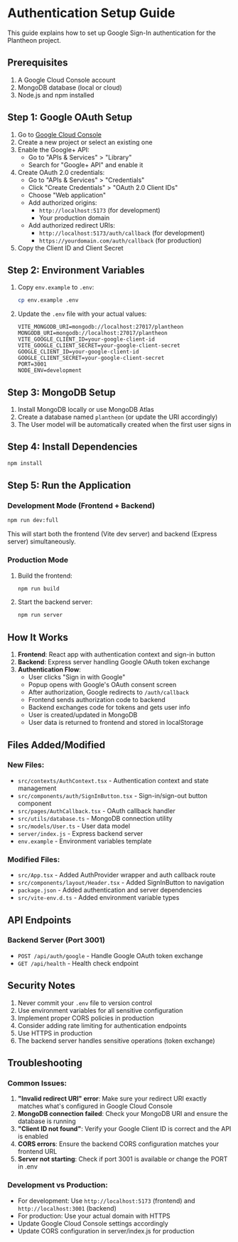 # Authentication Setup Guide

This guide explains how to set up Google Sign-In authentication for the Plantheon project.

## Prerequisites

1. A Google Cloud Console account
2. MongoDB database (local or cloud)
3. Node.js and npm installed

## Step 1: Google OAuth Setup

1. Go to [Google Cloud Console](https://console.cloud.google.com/)
2. Create a new project or select an existing one
3. Enable the Google+ API:
   - Go to "APIs & Services" > "Library"
   - Search for "Google+ API" and enable it
4. Create OAuth 2.0 credentials:
   - Go to "APIs & Services" > "Credentials"
   - Click "Create Credentials" > "OAuth 2.0 Client IDs"
   - Choose "Web application"
   - Add authorized origins:
     - `http://localhost:5173` (for development)
     - Your production domain
   - Add authorized redirect URIs:
     - `http://localhost:5173/auth/callback` (for development)
     - `https://yourdomain.com/auth/callback` (for production)
5. Copy the Client ID and Client Secret

## Step 2: Environment Variables

1. Copy `env.example` to `.env`:
   ```bash
   cp env.example .env
   ```

2. Update the `.env` file with your actual values:
   ```
   VITE_MONGODB_URI=mongodb://localhost:27017/plantheon
   MONGODB_URI=mongodb://localhost:27017/plantheon
   VITE_GOOGLE_CLIENT_ID=your-google-client-id
   VITE_GOOGLE_CLIENT_SECRET=your-google-client-secret
   GOOGLE_CLIENT_ID=your-google-client-id
   GOOGLE_CLIENT_SECRET=your-google-client-secret
   PORT=3001
   NODE_ENV=development
   ```

## Step 3: MongoDB Setup

1. Install MongoDB locally or use MongoDB Atlas
2. Create a database named `plantheon` (or update the URI accordingly)
3. The User model will be automatically created when the first user signs in

## Step 4: Install Dependencies

```bash
npm install
```

## Step 5: Run the Application

### Development Mode (Frontend + Backend)
```bash
npm run dev:full
```

This will start both the frontend (Vite dev server) and backend (Express server) simultaneously.

### Production Mode
1. Build the frontend:
   ```bash
   npm run build
   ```

2. Start the backend server:
   ```bash
   npm run server
   ```

## How It Works

1. **Frontend**: React app with authentication context and sign-in button
2. **Backend**: Express server handling Google OAuth token exchange
3. **Authentication Flow**: 
   - User clicks "Sign in with Google"
   - Popup opens with Google's OAuth consent screen
   - After authorization, Google redirects to `/auth/callback`
   - Frontend sends authorization code to backend
   - Backend exchanges code for tokens and gets user info
   - User is created/updated in MongoDB
   - User data is returned to frontend and stored in localStorage

## Files Added/Modified

### New Files:
- `src/contexts/AuthContext.tsx` - Authentication context and state management
- `src/components/auth/SignInButton.tsx` - Sign-in/sign-out button component
- `src/pages/AuthCallback.tsx` - OAuth callback handler
- `src/utils/database.ts` - MongoDB connection utility
- `src/models/User.ts` - User data model
- `server/index.js` - Express backend server
- `env.example` - Environment variables template

### Modified Files:
- `src/App.tsx` - Added AuthProvider wrapper and auth callback route
- `src/components/layout/Header.tsx` - Added SignInButton to navigation
- `package.json` - Added authentication and server dependencies
- `src/vite-env.d.ts` - Added environment variable types

## API Endpoints

### Backend Server (Port 3001)

- `POST /api/auth/google` - Handle Google OAuth token exchange
- `GET /api/health` - Health check endpoint

## Security Notes

1. Never commit your `.env` file to version control
2. Use environment variables for all sensitive configuration
3. Implement proper CORS policies in production
4. Consider adding rate limiting for authentication endpoints
5. Use HTTPS in production
6. The backend server handles sensitive operations (token exchange)

## Troubleshooting

### Common Issues:

1. **"Invalid redirect URI" error**: Make sure your redirect URI exactly matches what's configured in Google Cloud Console
2. **MongoDB connection failed**: Check your MongoDB URI and ensure the database is running
3. **"Client ID not found"**: Verify your Google Client ID is correct and the API is enabled
4. **CORS errors**: Ensure the backend CORS configuration matches your frontend URL
5. **Server not starting**: Check if port 3001 is available or change the PORT in .env

### Development vs Production:

- For development: Use `http://localhost:5173` (frontend) and `http://localhost:3001` (backend)
- For production: Use your actual domain with HTTPS
- Update Google Cloud Console settings accordingly
- Update CORS configuration in server/index.js for production 